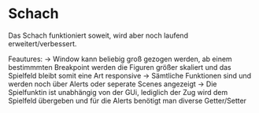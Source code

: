 # Schach
Das Schach funktioniert soweit, wird aber noch laufend erweitert/verbessert.

Feautures:
-> Window kann beliebig groß gezogen werden, ab einem bestimmmten Breakpoint werden die Figuren größer skaliert und das Spielfeld bleibt somit eine Art responsive
-> Sämtliche Funktionen sind und werden noch über Alerts oder seperate Scenes angezeigt
-> Die Spielfunktin ist unabhängig von der GUi, lediglich der Zug wird dem Spielfeld übergeben und für die Alerts benötigt man diverse Getter/Setter
